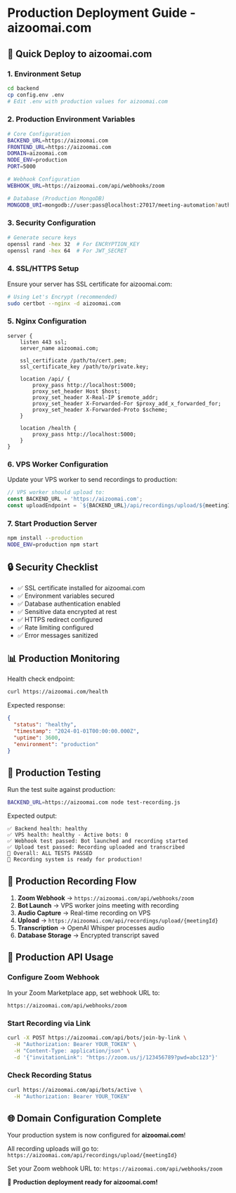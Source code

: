 # Production Deployment Guide - aizoomai.com

## 🚀 Quick Deploy to aizoomai.com

### 1. Environment Setup
```bash
cd backend
cp config.env .env
# Edit .env with production values for aizoomai.com
```

### 2. Production Environment Variables
```bash
# Core Configuration
BACKEND_URL=https://aizoomai.com
FRONTEND_URL=https://aizoomai.com
DOMAIN=aizoomai.com
NODE_ENV=production
PORT=5000

# Webhook Configuration
WEBHOOK_URL=https://aizoomai.com/api/webhooks/zoom

# Database (Production MongoDB)
MONGODB_URI=mongodb://user:pass@localhost:27017/meeting-automation?authSource=admin
```

### 3. Security Configuration
```bash
# Generate secure keys
openssl rand -hex 32  # For ENCRYPTION_KEY
openssl rand -hex 64  # For JWT_SECRET
```

### 4. SSL/HTTPS Setup
Ensure your server has SSL certificate for aizoomai.com:
```bash
# Using Let's Encrypt (recommended)
sudo certbot --nginx -d aizoomai.com
```

### 5. Nginx Configuration
```nginx
server {
    listen 443 ssl;
    server_name aizoomai.com;
    
    ssl_certificate /path/to/cert.pem;
    ssl_certificate_key /path/to/private.key;
    
    location /api/ {
        proxy_pass http://localhost:5000;
        proxy_set_header Host $host;
        proxy_set_header X-Real-IP $remote_addr;
        proxy_set_header X-Forwarded-For $proxy_add_x_forwarded_for;
        proxy_set_header X-Forwarded-Proto $scheme;
    }
    
    location /health {
        proxy_pass http://localhost:5000;
    }
}
```

### 6. VPS Worker Configuration
Update your VPS worker to send recordings to production:
```javascript
// VPS worker should upload to:
const BACKEND_URL = 'https://aizoomai.com';
const uploadEndpoint = `${BACKEND_URL}/api/recordings/upload/${meetingId}`;
```

### 7. Start Production Server
```bash
npm install --production
NODE_ENV=production npm start
```

## 🔒 Security Checklist

- ✅ SSL certificate installed for aizoomai.com
- ✅ Environment variables secured
- ✅ Database authentication enabled  
- ✅ Sensitive data encrypted at rest
- ✅ HTTPS redirect configured
- ✅ Rate limiting configured
- ✅ Error messages sanitized

## 📊 Production Monitoring

Health check endpoint:
```bash
curl https://aizoomai.com/health
```

Expected response:
```json
{
  "status": "healthy",
  "timestamp": "2024-01-01T00:00:00.000Z",
  "uptime": 3600,
  "environment": "production"
}
```

## 🧪 Production Testing

Run the test suite against production:
```bash
BACKEND_URL=https://aizoomai.com node test-recording.js
```

Expected output:
```
✅ Backend health: healthy
✅ VPS health: healthy - Active bots: 0
✅ Webhook test passed: Bot launched and recording started
✅ Upload test passed: Recording uploaded and transcribed
🎉 Overall: ALL TESTS PASSED
🚀 Recording system is ready for production!
```

## 🔄 Production Recording Flow

1. **Zoom Webhook** → `https://aizoomai.com/api/webhooks/zoom`
2. **Bot Launch** → VPS worker joins meeting with recording
3. **Audio Capture** → Real-time recording on VPS
4. **Upload** → `https://aizoomai.com/api/recordings/upload/{meetingId}`
5. **Transcription** → OpenAI Whisper processes audio
6. **Database Storage** → Encrypted transcript saved

## 📡 Production API Usage

### Configure Zoom Webhook
In your Zoom Marketplace app, set webhook URL to:
```
https://aizoomai.com/api/webhooks/zoom
```

### Start Recording via Link
```bash
curl -X POST https://aizoomai.com/api/bots/join-by-link \
  -H "Authorization: Bearer YOUR_TOKEN" \
  -H "Content-Type: application/json" \
  -d '{"invitationLink": "https://zoom.us/j/123456789?pwd=abc123"}'
```

### Check Recording Status
```bash
curl https://aizoomai.com/api/bots/active \
  -H "Authorization: Bearer YOUR_TOKEN"
```

## 🌐 Domain Configuration Complete

Your production system is now configured for **aizoomai.com**! 

All recording uploads will go to:
`https://aizoomai.com/api/recordings/upload/{meetingId}`

Set your Zoom webhook URL to:
`https://aizoomai.com/api/webhooks/zoom`

🎉 **Production deployment ready for aizoomai.com!** 